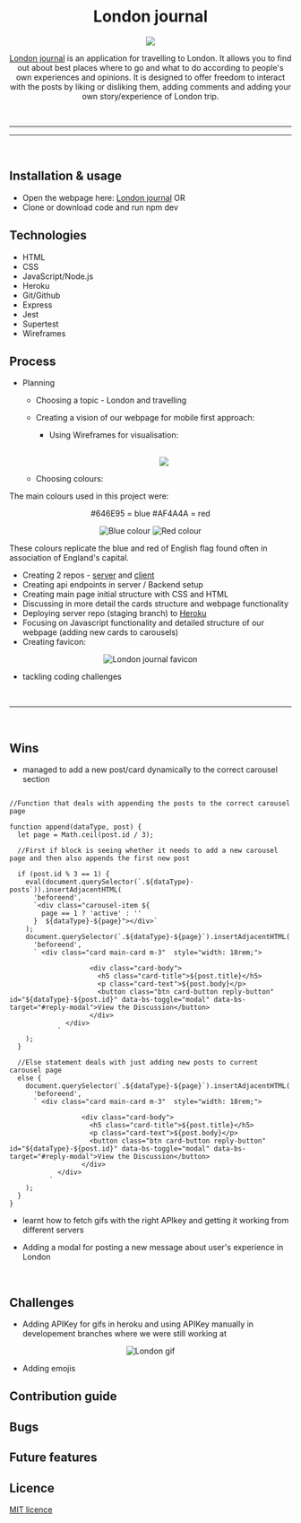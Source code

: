 <h1 align="center">London journal</h1>

<p align="center">
<img src="https://i.ibb.co/k0fJSY8/hugo-sousa-1-Z7-QDZq-T2-QQ-verysmall.jpg">
</p>

<div align="center">

[London journal](https://journal-to-end-all-journals.herokuapp.com/) is an application for travelling to London. It allows you to find out about best places where to go and what to do according to people's own experiences and opinions. It is designed to offer freedom to interact with the posts by liking or disliking them, adding comments and adding your own story/experience of London trip.

<br>

</div>

---

---

<br>

## Installation & usage

- Open the webpage here: [London journal](https://journal-to-end-all-journals.herokuapp.com/) OR
- Clone or download code and run npm dev

## Technologies

- HTML
- CSS
- JavaScript/Node.js
- Heroku
- Git/Github
- Express
- Jest
- Supertest
- Wireframes

## Process

- Planning

  - Choosing a topic - London and travelling
  - Creating a vision of our webpage for mobile first approach:

    - Using Wireframes for visualisation:

    <br>

    <div align="center">

    ![](https://i.ibb.co/L9q6HdT/Screenshot-2022-05-17-120959.png)

    </div>

  - Choosing colours:

The main colours used in this project were:

<div align="center">

#646E95 = blue
#AF4A4A = red

![Blue colour](https://i.ibb.co/0C9wcM5/Screenshot-2022-05-17-095516.png)
![Red colour](https://i.ibb.co/vxYKHm1/Screenshot-real-2022-05-17-095719.png)

</div>

These colours replicate the blue and red of English flag found often in association of England's capital.

- Creating 2 repos - [server](https://github.com/alicekres/Lap-1-Portfolio-Project-Server) and [client](https://github.com/Izgardon/Lap-1-Portfolio-Project-Client)
- Creating api endpoints in server / Backend setup
- Creating main page initial structure with CSS and HTML
- Discussing in more detail the cards structure and webpage functionality
- Deploying server repo (staging branch) to [Heroku](https://dashboard.heroku.com/apps)
- Focusing on Javascript functionality and detailed structure of our webpage (adding new cards to carousels)
- Creating favicon:

<div align="center">

![London journal favicon](https://i.ibb.co/Hz2s6jp/favicon-32x32.png)

</div>

- tackling coding challenges

<br>

---

<br>

## Wins

- managed to add a new post/card dynamically to the correct carousel section

```

//Function that deals with appending the posts to the correct carousel page

function append(dataType, post) {
  let page = Math.ceil(post.id / 3);

  //First if block is seeing whether it needs to add a new carousel page and then also appends the first new post

  if (post.id % 3 == 1) {
    eval(document.querySelector(`.${dataType}-posts`)).insertAdjacentHTML(
      'beforeend',
      `<div class="carousel-item ${
        page == 1 ? 'active' : ''
      }  ${dataType}-${page}"></div>`
    );
    document.querySelector(`.${dataType}-${page}`).insertAdjacentHTML(
      'beforeend',
      ` <div class="card main-card m-3"  style="width: 18rem;">

                    <div class="card-body">
                      <h5 class="card-title">${post.title}</h5>
                      <p class="card-text">${post.body}</p>
                      <button class="btn card-button reply-button" id="${dataType}-${post.id}" data-bs-toggle="modal" data-bs-target="#reply-modal">View the Discussion</button>
                    </div>
              </div>
            `
    );
  }

  //Else statement deals with just adding new posts to current carousel page
  else {
    document.querySelector(`.${dataType}-${page}`).insertAdjacentHTML(
      'beforeend',
      ` <div class="card main-card m-3"  style="width: 18rem;">

                  <div class="card-body">
                    <h5 class="card-title">${post.title}</h5>
                    <p class="card-text">${post.body}</p>
                    <button class="btn card-button reply-button" id="${dataType}-${post.id}" data-bs-toggle="modal" data-bs-target="#reply-modal">View the Discussion</button>
                  </div>
            </div>
          `
    );
  }
}

```

- learnt how to fetch gifs with the right APIkey and getting it working from different servers

- Adding a modal for posting a new message about user's experience in London

<br>

## Challenges

- Adding APIKey for gifs in heroku and using APIKey manually in developement branches where we were still working at

<div align="center">

![London gif](https://media2.giphy.com/media/jRHOfOfg4vCYkX7sFE/giphy.gif?cid=ecf05e47s480dj5gfl9sdthlpas6zfxx89vxb24vy716j4ji&rid=giphy.gif&ct=g)

</div>

- Adding emojis

## Contribution guide

## Bugs

## Future features

## Licence

[MIT licence](https://opensource.org/licenses/mit-license.php)
